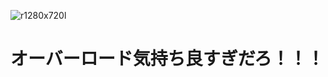 ![r1280x720l](https://user-images.githubusercontent.com/91818705/176189192-64263fad-b7d2-428b-9eb1-22438e958550.jpg)

# オーバーロード気持ち良すぎだろ！！！

